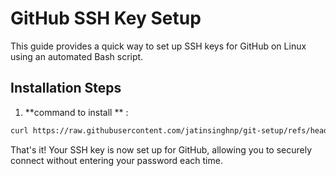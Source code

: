 # GitHub SSH Key Setup

This guide provides a quick way to set up SSH keys for GitHub on Linux using an automated Bash script.

## Installation Steps

1.  **command to install ** :
```bash
curl https://raw.githubusercontent.com/jatinsinghnp/git-setup/refs/heads/main/git_setup.sh | sh 
```
    
   
That's it! Your SSH key is now set up for GitHub, allowing you to securely connect without entering your password each time.


